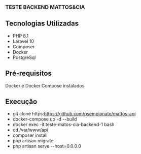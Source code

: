 ### TESTE BACKEND MATTOS&CIA

## Tecnologias Utilizadas
- PHP 8.1
- Laravel 10
- Composer
- Docker
- PostgreSql

## Pré-requisitos
Docker e Docker Compose instalados

## Execução
- git clone https:https://github.com/psempionato/mattos-api
- docker-compose up -d --build
- docker exec -it teste-matos-cia-backend-1 bash
- cd /var/www/api
- composer install
- php artisan migrate
- php artisan serve --host=0.0.0.0

